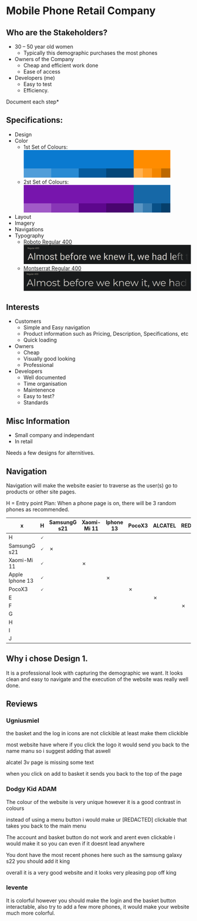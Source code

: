 # Mobile Phone Retail Company
## Who are the Stakeholders?
* 30 – 50 year old women
  * Typically this demographic purchases the most phones
* Owners of the Company
  * Cheap and efficient work done
  * Ease of access
* Developers (me)
  * Easy to test
  * Efficiency.

Document each step*

## Specifications:
* Design
* Color
  * 1st Set of Colours:
  ![Paletton](doc/design/ColourSet1.png)
  * 2st Set of Colours:
  ![Paletton](doc/design/ColourSet2.png)
* Layout
* Imagery
* Navigations
* Typography
  * [Roboto Regular 400](https://fonts.google.com/specimen/Roboto#standard-styles)
  ![f](src/img/Roboto_R400.png)
  * [Montserrat Regular 400](https://fonts.google.com/specimen/Roboto#standard-styles)
  ![f](src/img/Montserrat_R400.png)

## Interests
* Customers
  * Simple and Easy navigation
  * Product information such as Pricing, Description, Specifications, etc
  * Quick loading
* Owners
  * Cheap
  * Visually good looking
  * Professional
* Developers
  * Well documented
  * Time organisation
  * Maintenence
  * Easy to test?
  * Standards

## Misc Information
* Small company and independant
* In retail

Needs a few designs for alternitives.

## Navigation
Navigation will make the website easier to traverse as the user(s) go to products or other site pages.

H = Entry point
Plan: When a phone page is on, there will be 3 random phones as recommended.

| x | H | SamsungG s21 | Xaomi-Mi 11 | Iphone 13 | PocoX3 | ALCATEL | REDMI | G | H | I | J |
|---|---|---|---|---|---|---|---|---|---|---|---|
| H | 🗸  |   |   |   |   |   |   |   |   |   |   |
| SamsungG s21 | 🗸  | ✗  |   |   |   |   |   |   |   |   |   |
| Xaomi-Mi 11 |  🗸 |   | ✗  |   |   |   |   |   |   |   |   |
| Apple Iphone 13 | 🗸  |   |   | ✗ |   |   |   |   |   |   |   |
| PocoX3 | 🗸  |   |   |   | ✗ |   |   |   |   |   |   |
| E |   |   |   |   |   | ✗ |   |   |   |   |   |
| F |   |   |   |   |   |   | ✗  |   |   |   |   |
| G |   |   |   |   |   |   |   | ✗  |   |   |   |
| H |   |   |   |   |   |   |   |   |  ✗ |   |   |
| I |   |   |   |   |   |   |   |   |   | ✗  |   |
| J |   |   |   |   |   |   |   |   |   |   |  ✗ |


## Why i chose Design 1.
It is a professional look with capturing the demographic we want. It looks clean and easy to navigate and the execution of the website was really well done.

##  Reviews

### Ugniusmiel

the basket and the log in icons are not clickible at least make them clickible 

most website have where if you click the logo it would send you back to the name manu so i suggest adding that aswell 

alcatel 3v page is missing some text

when you click on add to basket it sends you back to the top of the page


### Dodgy Kid ADAM

The colour of the website is very unique however it is a good contrast in colours

instead of using a menu button i would make ur [REDACTED] clickable that takes you back to the main menu

The account and basket button do not work and arent even clickable i would make it so you can even if it doesnt lead anywhere

You dont have the most recent phones here such as the samsung galaxy s22 you should add it king 

overall it is a very good website and it looks very pleasing pop off king 


### levente 

It is colorful however you should make the login and the basket button interactable, also try to add a few more phones, it would make your website much more colorful.